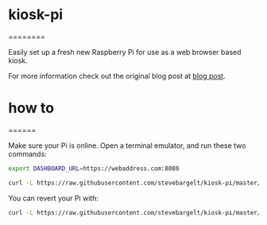 # kiosk-pi
========

Easily set up a fresh new Raspberry Pi for use as a web browser based kiosk.

For more information check out the original blog post at [blog post](http://www.geckoboard.com/blog/geckoboard-and-raspberry-pi).


# how to
======

Make sure your Pi is online. Open a terminal emulator, and run these two commands:

```bash
export DASHBOARD_URL=https://webaddress.com:8080

curl -L https://raw.githubusercontent.com/stevebargelt/kiosk-pi/master/install.sh | bash
```

You can revert your Pi with:

```bash
curl -L https://raw.githubusercontent.com/stevebargelt/kiosk-pi/master/rollback.sh | bash
```